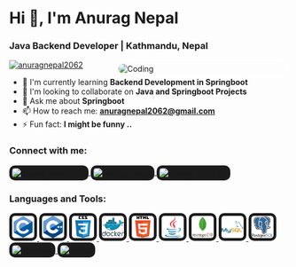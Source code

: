   # Hi 👋, I'm Anurag Nepal
  ### Java Backend Developer | Kathmandu, Nepal

<div style="float: right; border-radius: 15px; overflow: hidden; border: 2px solid white; padding: 5px;">
    <img alt="Coding" align="right" width="300" src="https://cdn.dribbble.com/users/1162077/screenshots/3848914/programmer.gif" style="border-radius: 15px; display: block;" />
</div>

<p align="left">
    <a href="https://twitter.com/anuragnepal2062" target="blank">
        <img src="https://img.shields.io/twitter/follow/anuragnepal2062?logo=twitter&style=for-the-badge" alt="anuragnepal2062" />
    </a>
</p>

- 🌱 I'm currently learning **Backend Development in Springboot**
- 👯 I'm looking to collaborate on **Java and Springboot Projects**
- 💬 Ask me about **Springboot**
- 📫 How to reach me: **anuragnepal2062@gmail.com**
- ⚡ Fun fact: **I might be funny ..**

### Connect with me:
<p align="left">
    <a href="https://twitter.com/anuragnepal2062" target="blank">
        <img align="center" src="https://raw.githubusercontent.com/rahuldkjain/github-profile-readme-generator/master/src/images/icons/Social/twitter.svg" alt="anuragnepal2062" height="30" width="40" style="border-radius: 10px; background-color: #1c1c1c; padding: 5px;" />
    </a>
    <a href="https://linkedin.com/in/anurag-nepal" target="blank">
        <img align="center" src="https://raw.githubusercontent.com/rahuldkjain/github-profile-readme-generator/master/src/images/icons/Social/linked-in-alt.svg" alt="anurag-nepal" height="30" width="40" style="border-radius: 10px; background-color: #1c1c1c; padding: 5px;" />
    </a>
    <a href="https://instagram.com/anurag.nepal.58" target="blank">
        <img align="center" src="https://raw.githubusercontent.com/rahuldkjain/github-profile-readme-generator/master/src/images/icons/Social/instagram.svg" alt="anurag.nepal.58" height="30" width="40" style="border-radius: 10px; background-color: #1c1c1c; padding: 5px;" />
    </a>
</p>

### Languages and Tools:
<p align="left">
    <a href="https://www.cprogramming.com/" target="_blank" rel="noreferrer">
        <img src="https://raw.githubusercontent.com/devicons/devicon/master/icons/c/c-original.svg" alt="c" width="40" height="40" style="border-radius: 10px; background-color: #1c1c1c; padding: 5px;" />
    </a>
    <a href="https://www.w3schools.com/cpp/" target="_blank" rel="noreferrer">
        <img src="https://raw.githubusercontent.com/devicons/devicon/master/icons/cplusplus/cplusplus-original.svg" alt="cplusplus" width="40" height="40" style="border-radius: 10px; background-color: #1c1c1c; padding: 5px;" />
    </a>
    <a href="https://www.w3schools.com/css/" target="_blank" rel="noreferrer">
        <img src="https://raw.githubusercontent.com/devicons/devicon/master/icons/css3/css3-original-wordmark.svg" alt="css3" width="40" height="40" style="border-radius: 10px; background-color: #1c1c1c; padding: 5px;" />
    </a>
    <a href="https://www.docker.com/" target="_blank" rel="noreferrer">
        <img src="https://raw.githubusercontent.com/devicons/devicon/master/icons/docker/docker-original-wordmark.svg" alt="docker" width="40" height="40" style="border-radius: 10px; background-color: #1c1c1c; padding: 5px;" />
    </a>
    <a href="https://www.w3.org/html/" target="_blank" rel="noreferrer">
        <img src="https://raw.githubusercontent.com/devicons/devicon/master/icons/html5/html5-original-wordmark.svg" alt="html5" width="40" height="40" style="border-radius: 10px; background-color: #1c1c1c; padding: 5px;" />
    </a>
    <a href="https://www.java.com" target="_blank" rel="noreferrer">
        <img src="https://raw.githubusercontent.com/devicons/devicon/master/icons/java/java-original.svg" alt="java" width="40" height="40" style="border-radius: 10px; background-color: #1c1c1c; padding: 5px;" />
    </a>
    <a href="https://www.mongodb.com/" target="_blank" rel="noreferrer">
        <img src="https://raw.githubusercontent.com/devicons/devicon/master/icons/mongodb/mongodb-original-wordmark.svg" alt="mongodb" width="40" height="40" style="border-radius: 10px; background-color: #1c1c1c; padding: 5px;" />
    </a>
    <a href="https://www.mysql.com/" target="_blank" rel="noreferrer">
        <img src="https://raw.githubusercontent.com/devicons/devicon/master/icons/mysql/mysql-original-wordmark.svg" alt="mysql" width="40" height="40" style="border-radius: 10px; background-color: #1c1c1c; padding: 5px;" />
    </a>
    <a href="https://www.postgresql.org" target="_blank" rel="noreferrer">
        <img src="https://raw.githubusercontent.com/devicons/devicon/master/icons/postgresql/postgresql-original-wordmark.svg" alt="postgresql" width="40" height="40" style="border-radius: 10px; background-color: #1c1c1c; padding: 5px;" />
    </a>
    <a href="https://postman.com" target="_blank" rel="noreferrer">
        <img src="https://www.vectorlogo.zone/logos/getpostman/getpostman-icon.svg" alt="postman" width="40" height="40" style="border-radius: 10px; background-color: #1c1c1c; padding: 5px;" />
    </a>
    <a href="https://spring.io/" target="_blank" rel="noreferrer">
        <img src="https://www.vectorlogo.zone/logos/springio/springio-icon.svg" alt="spring" width="40" height="40" style="border-radius: 10px; background-color: #1c1c1c; padding: 5px;" />
    </a>
</p>

